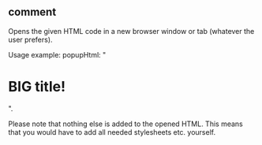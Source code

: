 ## comment

Opens the given HTML code in a new browser window or tab (whatever the user prefers).

Usage example:
popupHtml: "<h1>BIG title!</h1>".

Please note that nothing else is added to the opened HTML. This means that you would have to add all needed stylesheets etc. yourself.